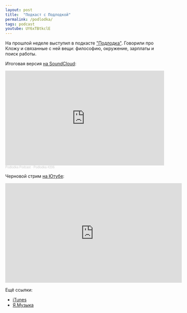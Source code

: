 ```yaml
---
layout: post
title:  "Подкаст с Подлодкой"
permalink: /podlodka/
tags: podcast
youtube: UY6xTBtkclE
---
```


[podlodka]:https://podlodka.io/

На прошлой неделе выступил в подкасте ["Подлодка"][podlodka]. Говорили про Кложу
и связанные с ней вещи: философию, окружение, зарплаты и поиск работы.

Итоговая версия [на SoundCloud](http://bit.ly/podlodka-206):

<iframe width="100%" height="300" scrolling="no" frameborder="no" allow="autoplay" src="https://w.soundcloud.com/player/?url=https%3A//api.soundcloud.com/tracks/1001431294&color=%23ff5500&auto_play=false&hide_related=false&show_comments=true&show_user=true&show_reposts=false&show_teaser=true&visual=true"></iframe><div style="font-size: 10px; color: #cccccc;line-break: anywhere;word-break: normal;overflow: hidden;white-space: nowrap;text-overflow: ellipsis; font-family: Interstate,Lucida Grande,Lucida Sans Unicode,Lucida Sans,Garuda,Verdana,Tahoma,sans-serif;font-weight: 100;"><a href="https://soundcloud.com/podlodka" title="Podlodka Podcast" target="_blank" style="color: #cccccc; text-decoration: none;">Podlodka Podcast</a> · <a href="https://soundcloud.com/podlodka/podlodka-206-clojure" title="Podlodka #206 – Clojure" target="_blank" style="color: #cccccc; text-decoration: none;">Podlodka #206</a></div>

Черновой стрим [на Ютубе](https://www.youtube.com/watch?v=UY6xTBtkclE):

<div class="video-container">
<iframe width="560" height="315" src="https://www.youtube.com/embed/UY6xTBtkclE" frameborder="0" allow="accelerometer; autoplay; clipboard-write; encrypted-media; gyroscope; picture-in-picture" allowfullscreen></iframe>
</div>

Ещё ссылки:

- [iTunes](https://apple.co/2vCBRcs)
- [Я.Музыка](https://bit.ly/32lGgNC)

